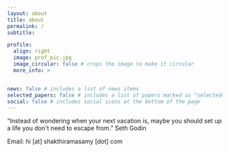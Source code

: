 ```yaml
---
layout: about
title: about
permalink: /
subtitle:

profile:
  align: right
  image: prof_pic.jpg
  image_circular: false # crops the image to make it circular
  more_info: >


news: false # includes a list of news items
selected_papers: false # includes a list of papers marked as "selected={true}"
social: false # includes social icons at the bottom of the page
---
```


“Instead of wondering when your next vacation is, maybe you should set up a life you don't need to escape from.” Seth Godin

Email: hi [at] shakthiramasamy [dot] com
